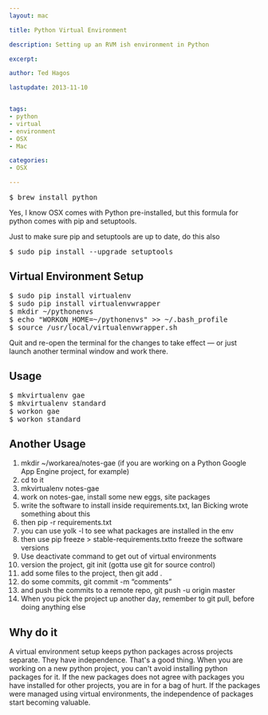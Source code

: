 ```yaml
---
layout: mac

title: Python Virtual Environment

description: Setting up an RVM ish environment in Python

excerpt: 

author: Ted Hagos

lastupdate: 2013-11-10


tags:
- python
- virtual
- environment
- OSX
- Mac

categories:
- OSX

---
```



<pre class="codeblock">
$ brew install python
</pre>

Yes, I know OSX comes with Python pre-installed, but this formula for python comes with pip and setuptools. 

Just to make sure pip and setuptools are up to date, do this also

<pre class="codeblock">
$ sudo pip install --upgrade setuptools
</pre>

## Virtual Environment Setup

<pre class="codeblock">
$ sudo pip install virtualenv
$ sudo pip install virtualenvwrapper
$ mkdir ~/pythonenvs
$ echo "WORKON_HOME=~/pythonenvs" >> ~/.bash_profile
$ source /usr/local/virtualenvwrapper.sh   
</pre>

Quit and re-open the terminal for the changes to take effect &mdash; or just launch another terminal window and work there.

## Usage 

<pre class="codeblock">
$ mkvirtualenv gae
$ mkvirtualenv standard
$ workon gae
$ workon standard
</pre>

## Another Usage

1. mkdir ~/workarea/notes-gae (if you are working on a Python Google App Engine project, for example)
2. cd to it
3. mkvirtualenv notes-gae
4. work on notes-gae, install some new eggs, site packages
5. write the software to install inside requirements.txt, Ian Bicking wrote something about this
6. then pip -r requirements.txt
7. you can use yolk -l to see what packages are installed in the env
8. then use pip freeze > stable-requirements.txtto freeze the software versions
9. Use deactivate command to get out of virtual environments
10. version the project, git init (gotta use git for source control)
11. add some files to the project, then git add .
12. do some commits, git commit -m “comments”
13. and push the commits to a remote repo, git push -u origin master
14. When you pick the project up another day, remember to git pull, before doing anything else

## Why do it

A virtual environment setup keeps python packages across projects separate. They have independence. That's a good thing. When you are working on a new python project, you can't avoid installing python packages for it. If the new packages does not agree with packages you have installed for other projects, you are in for a bag of hurt. If the packages were managed using virtual environments, the independence of packages start becoming valuable.



